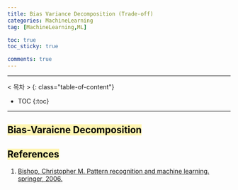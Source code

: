 ```yaml
---
title: Bias Variance Decomposition (Trade-off)
categories: MachineLearning
tag: [MachineLearning,ML]

toc: true
toc_sticky: true

comments: true
---
```


---
< 목차 >
{: class="table-of-content"}
* TOC
{:toc}
---


## <mark style='background-color: #fff5b1'> Bias-Varaicne Decomposition </mark>


## <mark style='background-color: #fff5b1'> References </mark>

1. [Bishop, Christopher M. Pattern recognition and machine learning. springer, 2006.](https://www.microsoft.com/en-us/research/people/cmbishop/prml-book/)
